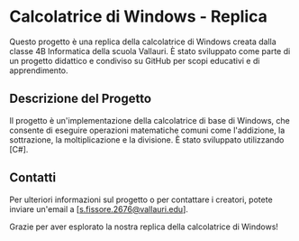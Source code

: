 ﻿# Calcolatrice di Windows - Replica

Questo progetto è una replica della calcolatrice di Windows creata dalla classe 4B Informatica della scuola Vallauri. È stato sviluppato come parte di un progetto didattico e condiviso su GitHub per scopi educativi e di apprendimento.

## Descrizione del Progetto

Il progetto è un'implementazione della calcolatrice di base di Windows, che consente di eseguire operazioni matematiche comuni come l'addizione, la sottrazione, la moltiplicazione e la divisione. È stato sviluppato utilizzando [C#].

## Contatti

Per ulteriori informazioni sul progetto o per contattare i creatori, potete inviare un'email a [s.fissore.2676@vallauri.edu].

Grazie per aver esplorato la nostra replica della calcolatrice di Windows!

